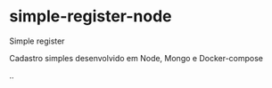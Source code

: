# simple-register-node
Simple register

Cadastro simples desenvolvido em Node, Mongo e Docker-compose

..
